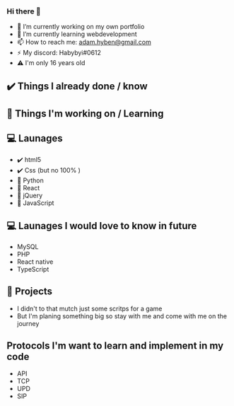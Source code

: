 ### Hi there 👋

- 🔭 I’m currently working on my own portfolio
- 🌱 I’m currently learning webdevelopment
- 📫 How to reach me: adam.hyben@gmail.com
- ⚡ My discord: Habybyi#0612
- ⚠️ I'm only 16 years old

## ✔️ Things I already done / know
## 🔺 Things I'm working on / Learning

## 💻 Launages 
- ✔️ html5
- ✔️ Css (but no 100% )
- 🔺 Python
- 🔺 React
- 🔺 jQuery
- 🔺 JavaScript

## 💻 Launages I would love to know in future
- MySQL
- PHP
- React native
- TypeScript

## 🦾 Projects
- I didn't to that mutch just some scritps for a game
- But I'm planing something big so stay with me and come with me on the journey


## Protocols I'm want to learn and implement in my code

- API
- TCP
- UPD
- SIP
